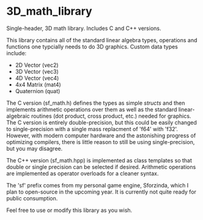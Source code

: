 # 3D_math_library
Single-header, 3D math library. Includes C and C++ versions.

This library contains all of the standard linear algebra types, operations and functions one typcially needs to do 3D graphics. Custom data types include:
 - 2D Vector  (vec2)
 - 3D Vector  (vec3)
 - 4D Vector  (vec4)
 - 4x4 Matrix (mat4)
 - Quaternion (quat)

The C version (sf_math.h) defines the types as simple _structs_ and then implements arithmetic operations over them as well as the standard linear-algebraic routines (dot product, cross product, etc.) needed for graphics. The C version is entirely double-precision, but this could be easily changed to single-precision with a single mass replacment of 'f64' with 'f32'. However, with modern computer hardware and the astonishing progress of optimizing compilers, there is little reason to still be using single-precision, but you may disagree.  

The C++ version (sf_math.hpp) is implemented as class templates so that double or single precision can be selected if desired. Arithmetic operations are implemented as operator overloads for a cleaner syntax. 

The 'sf' prefix comes from my personal game engine, Sforzinda, which I plan to open-source in the upcoming year. It is currently not quite ready for public consumption.

Feel free to use or modify this library as you wish.
